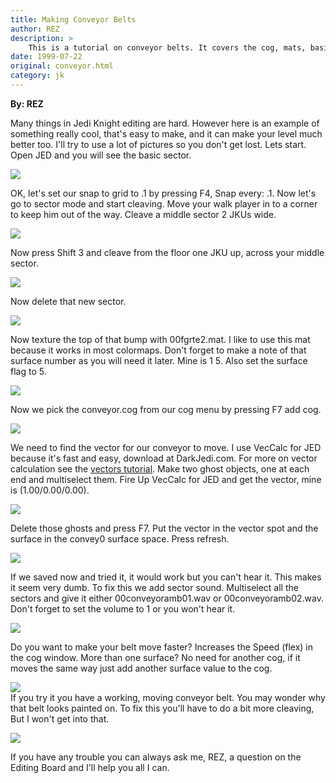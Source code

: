 ```yaml
---
title: Making Conveyor Belts
author: REZ
description: >
    This is a tutorial on conveyor belts. It covers the cog, mats, basic cleaving and adding sound. Many pictures included.
date: 1999-07-22
original: conveyor.html
category: jk
---
```


**By: REZ**

Many things in Jedi Knight editing are hard. However here is an
example of something really cool, that's easy to make, and it can make
your level much better too. I'll try to use a lot of pictures so you
don't get lost. Lets start. Open JED and you will see the basic sector.

![](Basic.gif)

OK, let's set our snap to grid to .1 by pressing F4, Snap every: .1. Now
let's go to sector mode and start cleaving. Move your walk player in to
a corner to keep him out of the way. Cleave a middle sector 2 JKUs wide.

![](Cleaved.gif)

Now press Shift 3 and cleave from the floor one JKU up, across your
middle sector.

![](Cleaved2.gif)

Now delete that new sector.

![](delete.gif)

Now texture the top of that bump with 00fgrte2.mat. I like to use this
mat because it works in most colormaps. Don't forget to make a note of
that surface number as you will need it later. Mine is 1 5. Also set the
surface flag to 5.

![](Texture.gif)

Now we pick the conveyor.cog from our cog menu by pressing F7 add cog.

![](cog.gif)

We need to find the vector for our conveyor to move. I use VecCalc for
JED because it's fast and easy, download at
DarkJedi.com. For more on vector
calculation see the [vectors tutorial](/tutorials/thrust/).
Make two ghost objects, one at each end and multiselect them. Fire Up
VecCalc for JED and get the vector, mine is (1.00/0.00/0.00).

![](vec.gif)

Delete those ghosts and press F7. Put the vector in the vector spot and
the surface in the convey0 surface space. Press refresh.

![](cog2.gif)

If we saved now and tried it, it would work but you can't hear it. This
makes it seem very dumb. To fix this we add sector sound. Multiselect
all the sectors and give it either 00conveyoramb01.wav or
00conveyoramb02.wav. Don't forget to set the volume to 1 or you won't
hear it.

![](sound.gif)

Do you want to make your belt move faster? Increases the Speed (flex) in
the cog window. More than one surface? No need for another cog, if it
moves the same way just add another surface value to the cog.

![](Values.gif)  
If you try it you have a working, moving conveyor belt. You may wonder
why that belt looks painted on. To fix this you'll have to do a bit more
cleaving, But I won't get into that.

![](Working_in_JK.gif)

If you have any trouble you can always ask me, REZ, a question on the
Editing Board and I'll help you all I can.
